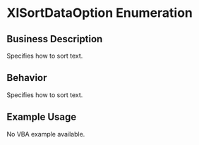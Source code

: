 # XlSortDataOption Enumeration

## Business Description
Specifies how to sort text.

## Behavior
Specifies how to sort text.

## Example Usage
No VBA example available.